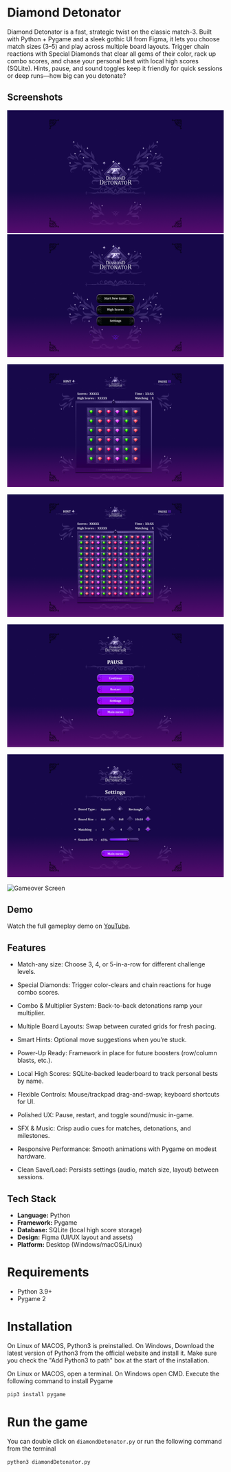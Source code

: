 # Diamond Detonator

Diamond Detonator is a fast, strategic twist on the classic match-3. Built with Python + Pygame and a sleek gothic UI from Figma, it lets you choose match sizes (3–5) and play across multiple board layouts. Trigger chain reactions with Special Diamonds that clear all gems of their color, rack up combo scores, and chase your personal best with local high scores (SQLite). Hints, pause, and sound toggles keep it friendly for quick sessions or deep runs—how big can you detonate?


## Screenshots
![Splash Screen](Screenshots/DD_SplashScreen.png)
![Main Screen](Screenshots/DD_MainScreen.png)

![Gameplay Screen](Screenshots/DD_GameplayScreen00.png)

![Gameplay Screen](Screenshots/DD_GameplayScreen01.png)

![Pause Screen](Screenshots/DD_PauseScreen.png)

![Settings Screen](Screenshots/DD_SettingsScreen.png)

![Gameover Screen](Screenshots/screenshot2.png)


## Demo
Watch the full gameplay demo on [YouTube](https://youtu.be/a-OIm_v7aKQ?si=JcbmYsfSCMUijPKm).


## Features
- Match-any size: Choose 3, 4, or 5-in-a-row for different challenge levels.

- Special Diamonds: Trigger color-clears and chain reactions for huge combo scores.

- Combo & Multiplier System: Back-to-back detonations ramp your multiplier.

- Multiple Board Layouts: Swap between curated grids for fresh pacing.

- Smart Hints: Optional move suggestions when you’re stuck.

- Power-Up Ready: Framework in place for future boosters (row/column blasts, etc.).

- Local High Scores: SQLite-backed leaderboard to track personal bests by name.

- Flexible Controls: Mouse/trackpad drag-and-swap; keyboard shortcuts for UI.

- Polished UX: Pause, restart, and toggle sound/music in-game.

- SFX & Music: Crisp audio cues for matches, detonations, and milestones.

- Responsive Performance: Smooth animations with Pygame on modest hardware.

- Clean Save/Load: Persists settings (audio, match size, layout) between sessions.


## Tech Stack
- **Language:** Python
- **Framework:** Pygame
- **Database:** SQLite (local high score storage)
- **Design:** Figma (UI/UX layout and assets)
- **Platform:** Desktop (Windows/macOS/Linux)


# Requirements

- Python 3.9+
- Pygame 2


# Installation

On Linux of MACOS, Python3 is preinstalled. On Windows, Download the latest version of Python3 from the official website and install it. Make sure you check the "Add Python3 to path" box at the start of the installation.

On Linux or MACOS, open a terminal. On Windows open CMD. Execute the following command to install Pygame

```bash
pip3 install pygame
```


# Run the game

You can double click on `diamondDetonator.py` or run the following command from the terminal

```bash
python3 diamondDetonator.py
```